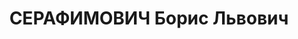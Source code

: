 ---
title: СЕРАФИМОВИЧ Борис Львович
description: "Род. в 1897, г. Ленинград, русский, член ВКП(б) в 1919-1937. Проживал:\
  \ г. Ленинград, Б. Разночинная ул., д. 19б, кв. 40. Преподаватель Социально-экономического\
  \ цикла (истории СССР и Конституции) Курсов усовершенствования технического состава\
  \ ВВС РККА им. Ворошилова, батальонный комиссар \n  Арестован 14.08.1937. Обв. по\
  \ ст. 58-8-11 УК РСФСР. Приговор: выездная сессия ВК ВС СССР в г. Ленинград, 02.12.1937\
  \ – ВМН. Расстрелян 02.12.1937"
---